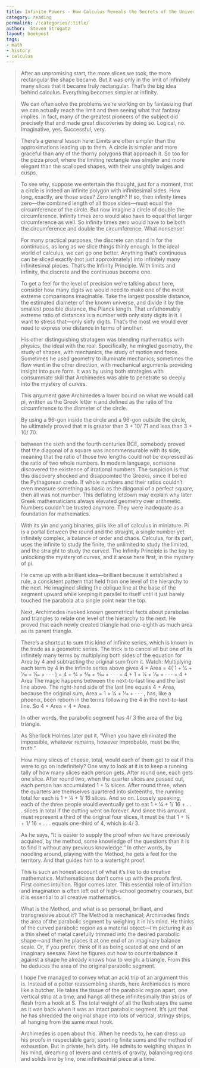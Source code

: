 ```yaml
---
title: Infinite Powers - How Calculus Reveals the Secrets of the Universe
category: reading
permalink: /:categories/:title/
author:  Steven Strogatz
layout: bookpost
tags:
- math
- history
- calculus
---
```


>  After an unpromising start, the more slices we took, the more rectangular the shape became. But it was only in the limit of infinitely many slices that it became truly rectangular. That’s the big idea behind calculus. Everything becomes simpler at infinity.

>  We can often solve the problems we’re working on by fantasizing that we can actually reach the limit and then seeing what that fantasy implies. In fact, many of the greatest pioneers of the subject did precisely that and made great discoveries by doing so. Logical, no. Imaginative, yes. Successful, very.

>  There’s a general lesson here: Limits are often simpler than the approximations leading up to them. A circle is simpler and more graceful than any of the thorny polygons that approach it. So too for the pizza proof, where the limiting rectangle was simpler and more elegant than the scalloped shapes, with their unsightly bulges and cusps.

>  To see why, suppose we entertain the thought, just for a moment, that a circle is indeed an infinite polygon with infinitesimal sides. How long, exactly, are those sides? Zero length? If so, then infinity times zero—the combined length of all those sides—must equal the circumference of the circle. But now imagine a circle of double the circumference. Infinity times zero would also have to equal that larger circumference as well. So infinity times zero would have to be both the circumference and double the circumference. What nonsense!

>  For many practical purposes, the discrete can stand in for the continuous, as long as we slice things thinly enough. In the ideal world of calculus, we can go one better. Anything that’s continuous can be sliced exactly (not just approximately) into infinitely many infinitesimal pieces. That’s the Infinity Principle. With limits and infinity, the discrete and the continuous become one.

>  To get a feel for the level of precision we’re talking about here, consider how many digits we would need to make one of the most extreme comparisons imaginable. Take the largest possible distance, the estimated diameter of the known universe, and divide it by the smallest possible distance, the Planck length. That unfathomably extreme ratio of distances is a number with only sixty digits in it. I want to stress that—only sixty digits. That’s the most we would ever need to express one distance in terms of another.

>  His other distinguishing stratagem was blending mathematics with physics, the ideal with the real. Specifically, he mingled geometry, the study of shapes, with mechanics, the study of motion and force. Sometimes he used geometry to illuminate mechanics; sometimes the flow went in the other direction, with mechanical arguments providing insight into pure form. It was by using both strategies with consummate skill that Archimedes was able to penetrate so deeply into the mystery of curves.

>  This argument gave Archimedes a lower bound on what we would call pi, written as the Greek letter π and defined as the ratio of the circumference to the diameter of the circle.

>  By using a 96-gon inside the circle and a 96-gon outside the circle, he ultimately proved that π is greater than 3 + 10/ 71 and less than 3 + 10/ 70.

>  between the sixth and the fourth centuries BCE, somebody proved that the diagonal of a square was incommensurable with its side, meaning that the ratio of those two lengths could not be expressed as the ratio of two whole numbers. In modern language, someone discovered the existence of irrational numbers. The suspicion is that this discovery shocked and disappointed the Greeks, since it belied the Pythagorean credo. If whole numbers and their ratios couldn’t even measure something as basic as the diagonal of a perfect square, then all was not number. This deflating letdown may explain why later Greek mathematicians always elevated geometry over arithmetic. Numbers couldn’t be trusted anymore. They were inadequate as a foundation for mathematics.

>  With its yin and yang binaries, pi is like all of calculus in miniature. Pi is a portal between the round and the straight, a single number yet infinitely complex, a balance of order and chaos. Calculus, for its part, uses the infinite to study the finite, the unlimited to study the limited, and the straight to study the curved. The Infinity Principle is the key to unlocking the mystery of curves, and it arose here first, in the mystery of pi.

>  He came up with a brilliant idea—brilliant because it established a rule, a consistent pattern that held from one level of the hierarchy to the next. He imagined sliding the oblique line at the base of the segment upward while keeping it parallel to itself until it just barely touched the parabola at a single point near the top.

>  Next, Archimedes invoked known geometrical facts about parabolas and triangles to relate one level of the hierarchy to the next. He proved that each newly created triangle had one-eighth as much area as its parent triangle.

>  There’s a shortcut to sum this kind of infinite series, which is known in the trade as a geometric series. The trick is to cancel all but one of its infinitely many terms by multiplying both sides of the equation for Area by 4 and subtracting the original sum from it. Watch: Multiplying each term by 4 in the infinite series above gives 4 × Area = 4( 1 + 1⁄4 + 1⁄16 + 1⁄64 + · · · ) = 4 + 4⁄4 + 4⁄16 + 4⁄64 + · · · = 4 + 1 + 1⁄4 + 1⁄16 + · · · = 4 + Area The magic happens between the next-to-last line and the last line above. The right-hand side of the last line equals 4 + Area, because the original sum, Area = 1 + 1⁄4 + 1⁄16 + · · · , has, like a phoenix, been reborn in the terms following the 4 in the next-to-last line. So 4 × Area = 4 + Area.

>  In other words, the parabolic segment has 4/ 3 the area of the big triangle.

>  As Sherlock Holmes later put it, “When you have eliminated the impossible, whatever remains, however improbable, must be the truth.”

>  How many slices of cheese, total, would each of them get to eat if this were to go on indefinitely? One way to look at it is to keep a running tally of how many slices each person gets. After round one, each gets one slice. After round two, when the quarter slices are passed out, each person has accumulated 1 + ¼ slices. After round three, when the quarters are themselves quartered into sixteenths, the running total for each is 1 + ¼ + 1/ 16 slices. And so on. Loosely speaking, each of the three people would eventually get to eat 1 + ¼ + 1/ 16 + . . . slices in total if the cutting went on forever. And since this amount must represent a third of the original four slices, it must be that 1 + ¼ + 1/ 16 + . . . equals one-third of 4, which is 4/ 3.

>  As he says, “It is easier to supply the proof when we have previously acquired, by the method, some knowledge of the questions than it is to find it without any previous knowledge.” In other words, by noodling around, playing with the Method, he gets a feel for the territory. And that guides him to a watertight proof.

>  This is such an honest account of what it’s like to do creative mathematics. Mathematicians don’t come up with the proofs first. First comes intuition. Rigor comes later. This essential role of intuition and imagination is often left out of high-school geometry courses, but it is essential to all creative mathematics.

>  What is the Method, and what is so personal, brilliant, and transgressive about it? The Method is mechanical; Archimedes finds the area of the parabolic segment by weighing it in his mind. He thinks of the curved parabolic region as a material object—I’m picturing it as a thin sheet of metal carefully trimmed into the desired parabolic shape—and then he places it at one end of an imaginary balance scale. Or, if you prefer, think of it as being seated at one end of an imaginary seesaw. Next he figures out how to counterbalance it against a shape he already knows how to weigh: a triangle. From this he deduces the area of the original parabolic segment.

>  I hope I’ve managed to convey what an acid trip of an argument this is. Instead of a potter reassembling shards, here Archimedes is more like a butcher. He takes the tissue of the parabolic region apart, one vertical strip at a time, and hangs all these infinitesimally thin strips of flesh from a hook at S. The total weight of all the flesh stays the same as it was back when it was an intact parabolic segment. It’s just that he has shredded the original shape into lots of vertical, stringy strips, all hanging from the same meat hook.

>  Archimedes is open about this. When he needs to, he can dress up his proofs in respectable garb, sporting finite sums and the method of exhaustion. But in private, he’s dirty. He admits to weighing shapes in his mind, dreaming of levers and centers of gravity, balancing regions and solids line by line, one infinitesimal piece at a time.

